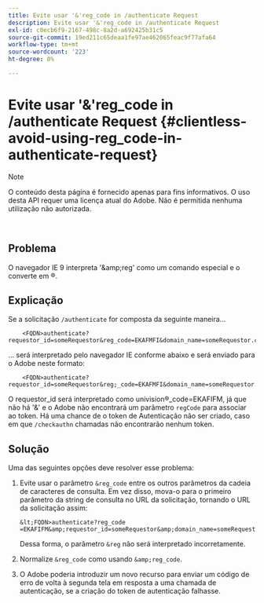 ```yaml
---
title: Evite usar '&'reg_code in /authenticate Request
description: Evite usar '&'reg_code in /authenticate Request
exl-id: c0ecb6f9-2167-498c-8a2d-a692425b31c5
source-git-commit: 19ed211c65deaa1fe97ae462065feac9f77afa64
workflow-type: tm+mt
source-wordcount: '223'
ht-degree: 0%

---
```


# Evite usar &#39;&amp;&#39;reg_code in /authenticate Request {#clientless-avoid-using-reg_code-in-authenticate-request}

>[!NOTE]
>
>O conteúdo desta página é fornecido apenas para fins informativos. O uso desta API requer uma licença atual do Adobe. Não é permitida nenhuma utilização não autorizada.

</br>



## Problema

O navegador IE 9 interpreta &#39;\&amp;reg&#39; como um comando especial e o converte em ®.

## Explicação

Se a solicitação `/authenticate` for composta da seguinte maneira...


```
    <FQDN>authenticate? requestor_id=someRequestor&reg_code=EKAFMFI&domain_name=someRequestor.com&noflash=true&mso_id=someMvpd&redirect_url=someRequestor.redirect.url.html
```


... será interpretado pelo navegador IE conforme abaixo e será enviado para o Adobe neste formato:


```
    <FQDN>authenticate?requestor_id=someRequestor&reg;_code=EKAFMFI&domain_name=someRequestor.com&noflash=true&mso_id=someMvpd&redirect_url=someRequestor.redirect.url.html
```


O requestor\_id será interpretado como univision®\_code=EKAFIFM, já que não há &#39;&amp;&#39; e o Adobe não encontrará um parâmetro `regCode` para associar ao token.  Há uma chance de o token de Autenticação não ser criado, caso em que `/checkauthn` chamadas não encontrarão nenhum token.



## Solução

Uma das seguintes opções deve resolver esse problema:

1. Evite usar o parâmetro `&reg_code` entre os outros parâmetros da cadeia de caracteres de consulta.  Em vez disso, mova-o para o primeiro parâmetro da string de consulta no URL da solicitação, tornando o URL da solicitação assim:


       &lt;FQDN>authenticate?reg_code =EKAFIFM&amp;requestor_id=someRequestor&amp;domain_name=someRequestor.com&amp;noflash=true&amp;mso_id=someMvpd&amp;redirect_url=someRequestor.redirect.url.html
   

   Dessa forma, o parâmetro `&reg` não será interpretado incorretamente.

1. Normalize `&reg_code` como usando `&amp;reg_code`.

1. O Adobe poderia introduzir um novo recurso para enviar um código de erro de volta à segunda tela em resposta a uma chamada de autenticação, se a criação do token de autenticação falhasse.
